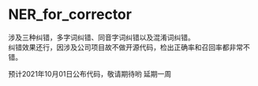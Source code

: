 # NER_for_corrector  
涉及三种纠错，多字词纠错、同音字词纠错以及混淆词纠错。  
纠错效果还行，因涉及公司项目故不做开源代码，检出正确率和召回率都非常不错。   

预计2021年10月01日公布代码，敬请期待哟
延期一周
